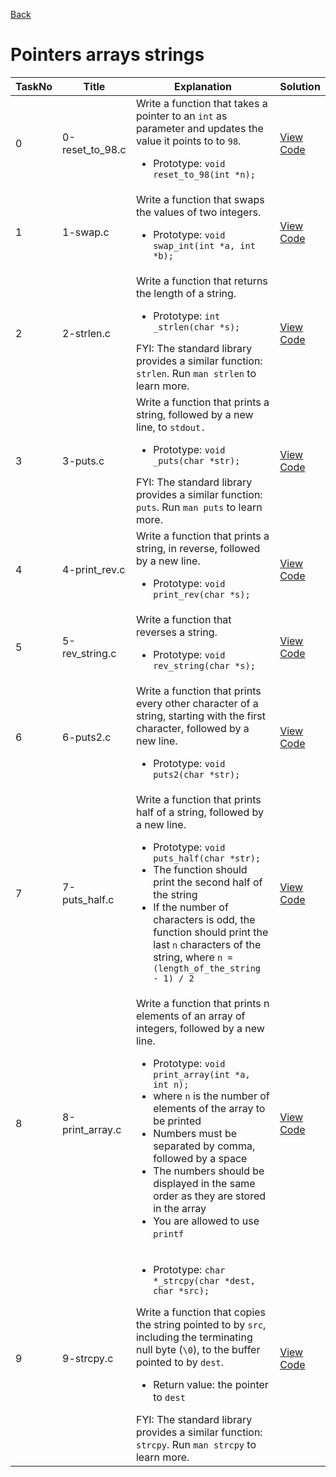 <a href = "https://github.com/samwelopondo/alx-low_level_programming">Back</a>
<h1> Pointers arrays strings </h1>

| TaskNo | Title | Explanation | Solution |
|--------|-------|-------|-------|
| 0 | 0-reset_to_98.c | Write a function that takes a pointer to an `int` as parameter and updates the value it points to to `98`. <ul><li> Prototype: `void reset_to_98(int *n);` </li></ul> | <a href = "https://github.com/samwelopondo/alx-low_level_programming/blob/main/0x05-pointers_arrays_strings/0-reset_to_98.c"> View Code </a> |
| 1 | 1-swap.c | Write a function that swaps the values of two integers. <ul><li> Prototype: `void swap_int(int *a, int *b);` </li></ul> | <a href = "https://github.com/samwelopondo/alx-low_level_programming/blob/main/0x05-pointers_arrays_strings/1-swap.c"> View Code </a> |
| 2 | 2-strlen.c | Write a function that returns the length of a string. <ul><li> Prototype: `int _strlen(char *s);` </li></ul> FYI: The standard library provides a similar function: `strlen`. Run `man strlen` to learn more. | <a href = "https://github.com/samwelopondo/alx-low_level_programming/blob/main/0x05-pointers_arrays_strings/2-strlen.c"> View Code </a> |
| 3 | 3-puts.c | Write a function that prints a string, followed by a new line, to `stdout.` <ul><li> Prototype: `void _puts(char *str);` </li></ul> FYI: The standard library provides a similar function: `puts`. Run `man puts` to learn more. | <a href = "https://github.com/samwelopondo/alx-low_level_programming/blob/main/0x05-pointers_arrays_strings/3-puts.c"> View Code </a> |
| 4 | 4-print_rev.c | Write a function that prints a string, in reverse, followed by a new line. <ul><li> Prototype: `void print_rev(char *s);` </li></ul> | <a href = "https://github.com/samwelopondo/alx-low_level_programming/blob/main/0x05-pointers_arrays_strings/4-print_rev.c"> View Code </a> | 
| 5 | 5-rev_string.c | Write a function that reverses a string. <ul><li> Prototype: `void rev_string(char *s);` </li></ul> | <a href = "https://github.com/samwelopondo/alx-low_level_programming/blob/main/0x05-pointers_arrays_strings/5-rev_string.c"> View Code </a> |
| 6 | 6-puts2.c | Write a function that prints every other character of a string, starting with the first character, followed by a new line. <ul><li> Prototype: `void puts2(char *str);` </li></ul> | <a href = "https://github.com/samwelopondo/alx-low_level_programming/blob/main/0x05-pointers_arrays_strings/6-puts2.c"> View Code </a> |
| 7 | 7-puts_half.c | Write a function that prints half of a string, followed by a new line. <ul><li> Prototype: `void puts_half(char *str);` </li><li> The function should print the second half of the string </li><li> If the number of characters is odd, the function should print the last `n` characters of the string, where `n = (length_of_the_string - 1) / 2` </li></ul> | <a href = "https://github.com/samwelopondo/alx-low_level_programming/blob/main/0x05-pointers_arrays_strings/7-puts_half.c"> View Code </a> |
| 8 | 8-print_array.c | Write a function that prints n elements of an array of integers, followed by a new line. <ul><li> Prototype: `void print_array(int *a, int n);` </li><li> where `n` is the number of elements of the array to be printed </li><li> Numbers must be separated by comma, followed by a space </li><li> The numbers should be displayed in the same order as they are stored in the array </li><li> You are allowed to use `printf` </li></ul> | <a href = "https://github.com/samwelopondo/alx-low_level_programming/blob/main/0x05-pointers_arrays_strings/8-print_array.c"> View Code </a> |
| 9 | 9-strcpy.c | <ul><li> Prototype: `char *_strcpy(char *dest, char *src);` </li></ul> Write a function that copies the string pointed to by `src`, including the terminating null byte (`\0`), to the buffer pointed to by `dest`. <ul><li> Return value: the pointer to `dest` </li></ul> FYI: The standard library provides a similar function: `strcpy`. Run `man strcpy` to learn more.| <a href = "https://github.com/samwelopondo/alx-low_level_programming/blob/main/0x05-pointers_arrays_strings/9-strcpy.c"> View Code </a> |
